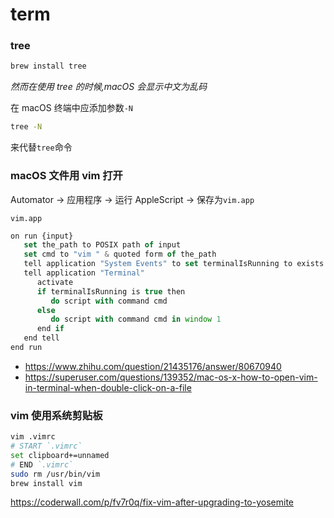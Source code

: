 # term

### tree

```bash
brew install tree
```

_然而在使用 tree 的时候,macOS 会显示中文为乱码_

在 macOS 终端中应添加参数`-N`

```bash
tree -N
```

来代替`tree`命令

### macOS 文件用 vim 打开

Automator -> 应用程序 -> 运行 AppleScript -> 保存为`vim.app`

`vim.app`

```typescript
on run {input}
   set the_path to POSIX path of input
   set cmd to "vim " & quoted form of the_path
   tell application "System Events" to set terminalIsRunning to exists application process "Terminal"
   tell application "Terminal"
      activate
      if terminalIsRunning is true then
         do script with command cmd
      else
         do script with command cmd in window 1
      end if
   end tell
end run
```

- https://www.zhihu.com/question/21435176/answer/80670940
- https://superuser.com/questions/139352/mac-os-x-how-to-open-vim-in-terminal-when-double-click-on-a-file

### vim 使用系统剪贴板

```bash
vim .vimrc
# START `.vimrc`
set clipboard+=unnamed
# END `.vimrc`
sudo rm /usr/bin/vim
brew install vim
```

https://coderwall.com/p/fv7r0q/fix-vim-after-upgrading-to-yosemite
